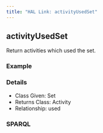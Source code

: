 ```yaml
---
title: "HAL Link: activityUsedSet"
---
```


## activityUsedSet

Return activities which used the set.

### Example




### Details

* Class Given: Set
* Returns Class: Activity
* Relationship: used


### SPARQL
```

```

